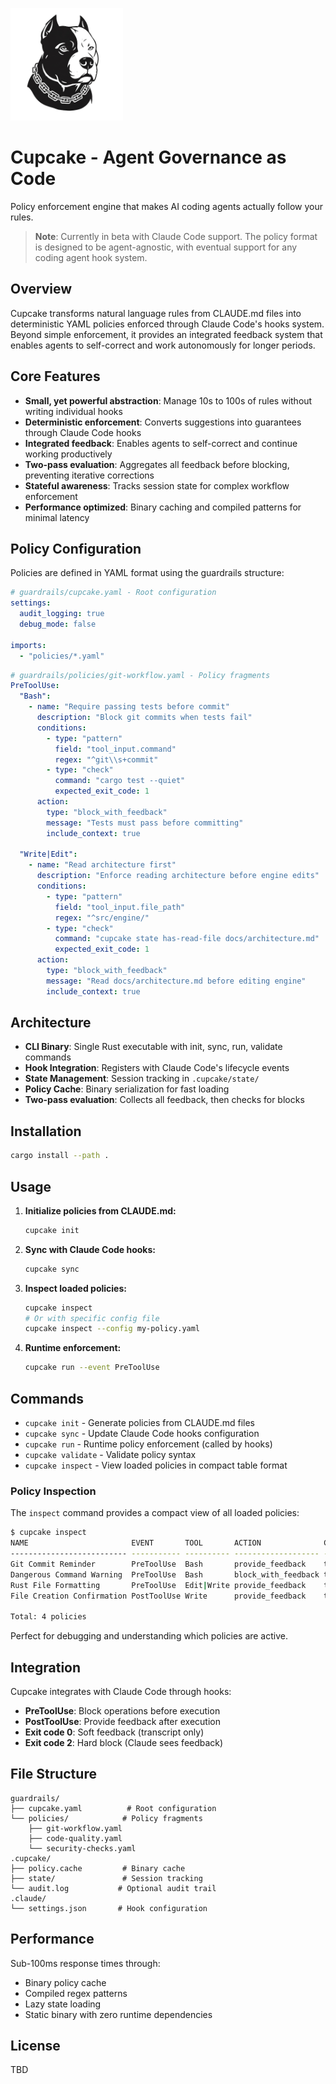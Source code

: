 <p align="left">
  <picture>
    <source srcset="assets/cupcake-dark.png" media="(prefers-color-scheme: dark)">
    <img src="assets/cupcake.png" alt="Cupcake logo" width="180">
  </picture>
</p>

# Cupcake - Agent Governance as Code

Policy enforcement engine that makes AI coding agents actually follow your rules.

> **Note**: Currently in beta with Claude Code support. The policy format is designed to be agent-agnostic, with eventual support for any coding agent hook system.

## Overview

Cupcake transforms natural language rules from CLAUDE.md files into deterministic YAML policies enforced through Claude Code's hooks system. Beyond simple enforcement, it provides an integrated feedback system that enables agents to self-correct and work autonomously for longer periods.

## Core Features

- **Small, yet powerful abstraction**: Manage 10s to 100s of rules without writing individual hooks
- **Deterministic enforcement**: Converts suggestions into guarantees through Claude Code hooks
- **Integrated feedback**: Enables agents to self-correct and continue working productively
- **Two-pass evaluation**: Aggregates all feedback before blocking, preventing iterative corrections
- **Stateful awareness**: Tracks session state for complex workflow enforcement
- **Performance optimized**: Binary caching and compiled patterns for minimal latency

## Policy Configuration

Policies are defined in YAML format using the guardrails structure:

```yaml
# guardrails/cupcake.yaml - Root configuration
settings:
  audit_logging: true
  debug_mode: false

imports:
  - "policies/*.yaml"
```

```yaml
# guardrails/policies/git-workflow.yaml - Policy fragments
PreToolUse:
  "Bash":
    - name: "Require passing tests before commit"
      description: "Block git commits when tests fail"
      conditions:
        - type: "pattern"
          field: "tool_input.command"
          regex: "^git\\s+commit"
        - type: "check"
          command: "cargo test --quiet"
          expected_exit_code: 1
      action:
        type: "block_with_feedback"
        message: "Tests must pass before committing"
        include_context: true

  "Write|Edit":
    - name: "Read architecture first"
      description: "Enforce reading architecture before engine edits"
      conditions:
        - type: "pattern"
          field: "tool_input.file_path"
          regex: "^src/engine/"
        - type: "check"
          command: "cupcake state has-read-file docs/architecture.md"
          expected_exit_code: 1
      action:
        type: "block_with_feedback"
        message: "Read docs/architecture.md before editing engine"
        include_context: true
```

## Architecture

- **CLI Binary**: Single Rust executable with init, sync, run, validate commands
- **Hook Integration**: Registers with Claude Code's lifecycle events
- **State Management**: Session tracking in `.cupcake/state/`
- **Policy Cache**: Binary serialization for fast loading
- **Two-pass evaluation**: Collects all feedback, then checks for blocks

## Installation

```bash
cargo install --path .
```

## Usage

1. **Initialize policies from CLAUDE.md:**

   ```bash
   cupcake init
   ```

2. **Sync with Claude Code hooks:**

   ```bash
   cupcake sync
   ```

3. **Inspect loaded policies:**
   ```bash
   cupcake inspect
   # Or with specific config file
   cupcake inspect --config my-policy.yaml
   ```

4. **Runtime enforcement:**
   ```bash
   cupcake run --event PreToolUse
   ```

## Commands

- `cupcake init` - Generate policies from CLAUDE.md files
- `cupcake sync` - Update Claude Code hooks configuration
- `cupcake run` - Runtime policy enforcement (called by hooks)
- `cupcake validate` - Validate policy syntax
- `cupcake inspect` - View loaded policies in compact table format

### Policy Inspection

The `inspect` command provides a compact view of all loaded policies:

```bash
$ cupcake inspect
NAME                       EVENT       TOOL       ACTION              CONDITIONS
-------------------------- ----------- ---------- ------------------- ----------
Git Commit Reminder        PreToolUse  Bash       provide_feedback    tool_input.command ~ "git\s+commit"
Dangerous Command Warning  PreToolUse  Bash       block_with_feedback tool_input.command ~ "^(rm|dd)\s.*"
Rust File Formatting       PreToolUse  Edit|Write provide_feedback    tool_input.file_path ~ "\.rs$"
File Creation Confirmation PostToolUse Write      provide_feedback    tool_name = "Write"

Total: 4 policies
```

Perfect for debugging and understanding which policies are active.

## Integration

Cupcake integrates with Claude Code through hooks:

- **PreToolUse**: Block operations before execution
- **PostToolUse**: Provide feedback after execution
- **Exit code 0**: Soft feedback (transcript only)
- **Exit code 2**: Hard block (Claude sees feedback)

## File Structure

```
guardrails/
├── cupcake.yaml          # Root configuration  
└── policies/            # Policy fragments
    ├── git-workflow.yaml
    ├── code-quality.yaml
    └── security-checks.yaml
.cupcake/
├── policy.cache         # Binary cache
├── state/               # Session tracking
└── audit.log           # Optional audit trail
.claude/
└── settings.json       # Hook configuration
```

## Performance

Sub-100ms response times through:

- Binary policy cache
- Compiled regex patterns
- Lazy state loading
- Static binary with zero runtime dependencies

## License

TBD
